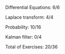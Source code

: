
Differential Equations: 6/6

Laplace transform: 4/4

Probability: 10/16

Kalman filter: 0/4

Total of Exercises: 20/36
